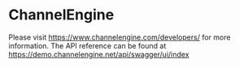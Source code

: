 # ChannelEngine
Please visit https://www.channelengine.com/developers/ for more information.
The API reference can be found at https://demo.channelengine.net/api/swagger/ui/index
